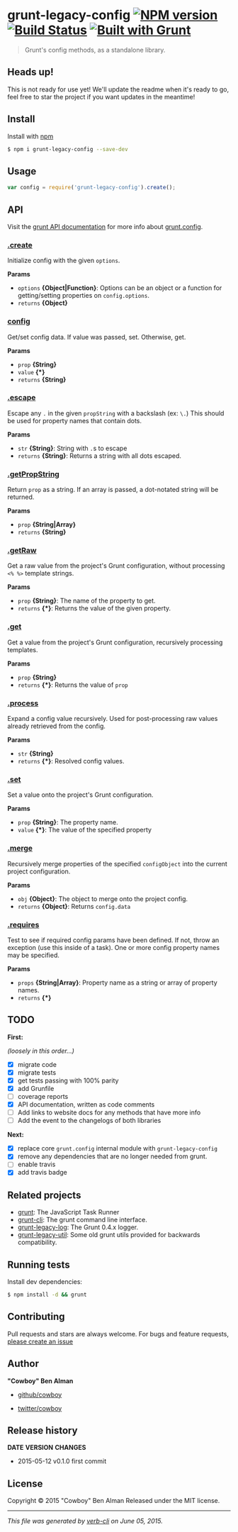# grunt-legacy-config [![NPM version](https://badge.fury.io/js/grunt-legacy-config.svg)](http://badge.fury.io/js/grunt-legacy-config)  [![Build Status](https://travis-ci.org/gruntjs/grunt-legacy-config.svg)](https://travis-ci.org/gruntjs/grunt-legacy-config)  [![Built with Grunt](https://cdn.gruntjs.com/builtwith.png)](http://gruntjs.com/)

> Grunt's config methods, as a standalone library.

## Heads up!

This is not ready for use yet! We'll update the readme when it's ready to go, feel free to star the project if you want updates in the meantime!

## Install

Install with [npm](https://www.npmjs.com/)

```sh
$ npm i grunt-legacy-config --save-dev
```

## Usage

```js
var config = require('grunt-legacy-config').create();
```

## API

Visit the [grunt API documentation](http://gruntjs.com/api) for more info about [grunt.config](http://gruntjs.com/api/grunt.config).

### [.create](index.js#L28)

Initialize config with the given `options`.

**Params**

* `options` **{Object|Function}**: Options can be an object or a function for getting/setting properties on `config.options`.
* `returns` **{Object}**

### [config](index.js#L41)

Get/set config data. If value was passed, set. Otherwise, get.

**Params**

* `prop` **{String}**
* `value` **{*}**
* `returns` **{String}**

### [.escape](index.js#L72)

Escape any `.` in the given `propString` with a backslash (ex: `\.`)
This should be used for property names that contain dots.

**Params**

* `str` **{String}**: String with `.`s to escape
* `returns` **{String}**: Returns a string with all dots escaped.

### [.getPropString](index.js#L85)

Return `prop` as a string. If an array is passed, a dot-notated
string will be returned.

**Params**

* `prop` **{String|Array}**
* `returns` **{String}**

### [.getRaw](index.js#L98)

Get a raw value from the project's Grunt configuration,
without processing `<% %>` template strings.

**Params**

* `prop` **{String}**: The name of the property to get.
* `returns` **{*}**: Returns the value of the given property.

### [.get](index.js#L117)

Get a value from the project's Grunt configuration, recursively
processing templates.

**Params**

* `prop` **{String}**
* `returns` **{*}**: Returns the value of `prop`

### [.process](index.js#L137)

Expand a config value recursively. Used for post-processing
raw values already retrieved from the config.

**Params**

* `str` **{String}**
* `returns` **{*}**: Resolved config values.

### [.set](index.js#L164)

Set a value onto the project's Grunt configuration.

**Params**

* `prop` **{String}**: The property name.
* `value` **{*}**: The value of the specified property

### [.merge](index.js#L177)

Recursively merge properties of the specified `configObject`
into the current project configuration.

**Params**

* `obj` **{Object}**: The object to merge onto the project config.
* `returns` **{Object}**: Returns `config.data`

### [.requires](index.js#L208)

Test to see if required config params have been defined. If not,
throw an exception (use this inside of a task). One or more
config property names may be specified.

**Params**

* `props` **{String|Array}**: Property name as a string or array of property names.
* `returns` **{*}**

## TODO

**First:**

_(loosely in this order...)_

* [x] migrate code
* [x] migrate tests
* [x] get tests passing with 100% parity
* [x] add Grunfile
* [ ] coverage reports
* [x] API documentation, written as code comments
* [ ] Add links to website docs for any methods that have more info
* [ ] Add the event to the changelogs of both libraries

**Next:**

* [x] replace core `grunt.config` internal module with `grunt-legacy-config`
* [x] remove any dependencies that are no longer needed from grunt.
* [ ] enable travis
* [x] add travis badge

## Related projects

* [grunt](http://gruntjs.com/): The JavaScript Task Runner
* [grunt-cli](http://gruntjs.com/): The grunt command line interface.
* [grunt-legacy-log](http://gruntjs.com/): The Grunt 0.4.x logger.
* [grunt-legacy-util](http://gruntjs.com/): Some old grunt utils provided for backwards compatibility.

## Running tests

Install dev dependencies:

```sh
$ npm install -d && grunt
```

## Contributing

Pull requests and stars are always welcome. For bugs and feature requests, [please create an issue](https://github.com/gruntjs/grunt-legacy-config/issues/new)

## Author

**"Cowboy" Ben Alman**

+ [github/cowboy](https://github.com/cowboy)
* [twitter/cowboy](http://twitter.com/cowboy)

## Release history

**DATE**       **VERSION**   **CHANGES**

* 2015-05-12   v0.1.0        first commit

## License

Copyright © 2015 "Cowboy" Ben Alman
Released under the MIT license.

***

_This file was generated by [verb-cli](https://github.com/assemble/verb-cli) on June 05, 2015._

<!-- deps: verb -->
